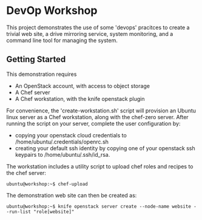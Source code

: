 # DevOp Workshop
This project demonstrates the use of some 'devops' pracitces to create a trivial web site, a drive mirroring service, system monitoring, and a command line tool for managing the system.


## Getting Started

This demonstration requires 
 * An OpenStack account, with access to object storage
 * A Chef server
 * A Chef workstation, with the knife openstack plugin

For convenience, the 'create-workstation.sh' script will provision an Ubuntu linux server as a Chef workstation, along with the chef-zero server.  After running the script on your server, complete the user configuration by:
 * copying your openstack cloud credentials to /home/ubuntu/.credentials/openrc.sh
 * creating your default ssh identity by copying one of your openstack ssh keypairs to /home/ubuntu/.ssh/id_rsa. 

The workstation includes a utility script to upload chef roles and recipes to the chef server:

    ubuntu@workshop:~$ chef-upload

The demonstration web site can then be created as:
    
    ubuntu@workshop:~$ knife openstack server create --node-name website --run-list "role[website]"

